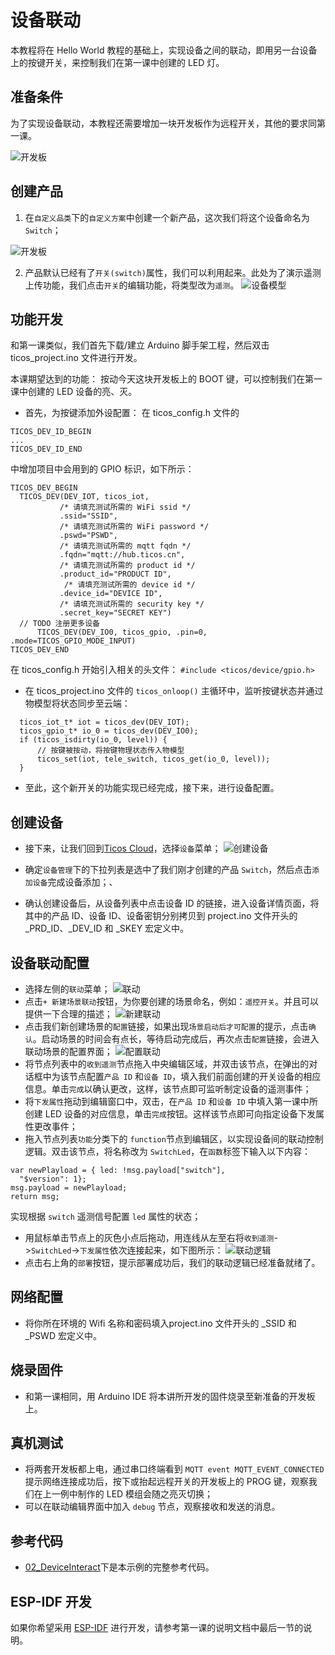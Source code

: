 # 设备联动

本教程将在 Hello World 教程的基础上，实现设备之间的联动，即用另一台设备上的按键开关，来控制我们在第一课中创建的 LED 灯。

## 准备条件

为了实现设备联动，本教程还需要增加一块开发板作为远程开关，其他的要求同第一课。

  ![开发板](raw/0.png)

## 创建产品

  1. 在`自定义品类`下的`自定义方案`中创建一个新产品，这次我们将这个设备命名为 `Switch`；

  ![开发板](raw/1.png)

  2. 产品默认已经有了`开关(switch)`属性，我们可以利用起来。此处为了演示遥测上传功能，我们点击`开关`的编辑功能，将类型改为`遥测`。
   ![设备模型](raw/2.png)

## 功能开发

  和第一课类似，我们首先下载/建立 Arduino 脚手架工程，然后双击 ticos_project.ino 文件进行开发。

  本课期望达到的功能：
  按动今天这块开发板上的 BOOT 键，可以控制我们在第一课中创建的 LED 设备的亮、灭。

  - 首先，为按键添加外设配置：
  在 ticos_config.h 文件的
  ```
TICOS_DEV_ID_BEGIN
...
TICOS_DEV_ID_END
  ```
中增加项目中会用到的 GPIO 标识，如下所示：
  ```
TICOS_DEV_BEGIN
    TICOS_DEV(DEV_IOT, ticos_iot,
             /* 请填充测试所需的 WiFi ssid */
             .ssid="SSID",
             /* 请填充测试所需的 WiFi password */
             .pswd="PSWD",
             /* 请填充测试所需的 mqtt fqdn */
             .fqdn="mqtt://hub.ticos.cn",
             /* 请填充测试所需的 product id */
             .product_id="PRODUCT ID",
              /* 请填充测试所需的 device id */
             .device_id="DEVICE ID",
             /* 请填充测试所需的 security key */
             .secret_key="SECRET KEY")
    // TODO 注册更多设备
		TICOS_DEV(DEV_IO0, ticos_gpio, .pin=0, .mode=TICOS_GPIO_MODE_INPUT)
TICOS_DEV_END
  ```

在 ticos_config.h 开始引入相关的头文件：
	```
	#include <ticos/device/gpio.h>
	```

  - 在 ticos_project.ino 文件的 `ticos_onloop()` 主循环中，监听按键状态并通过物模型将状态同步至云端：
  ```
    ticos_iot_t* iot = ticos_dev(DEV_IOT);
    ticos_gpio_t* io_0 = ticos_dev(DEV_IO0);
    if (ticos_isdirty(io_0, level)) {
        // 按键被按动，将按键物理状态传入物模型
        ticos_set(iot, tele_switch, ticos_get(io_0, level));
    }
  ```
  - 至此，这个新开关的功能实现已经完成，接下来，进行设备配置。

## 创建设备

  - 接下来，让我们回到[Ticos Cloud](https://console.ticos.cn)，选择`设备`菜单；
   ![创建设备](raw/3.png)

  - 确定`设备管理`下的下拉列表是选中了我们刚才创建的产品 `Switch`，然后点击`添加设备`完成设备添加；、

  - 确认创建设备后，从设备列表中点击设备 ID 的链接，进入设备详情页面，将其中的产品 ID、设备 ID、设备密钥分别拷贝到 project.ino 文件开头的 _PRD_ID、_DEV_ID 和 _SKEY 宏定义中。

## 设备联动配置

  - 选择左侧的`联动`菜单；
   ![联动](raw/4.png)
  - 点击`+ 新建场景联动`按钮，为你要创建的场景命名，例如：`遥控开关`。并且可以提供一下合理的描述；
   ![新建联动](raw/5.png)
  - 点击我们新创建场景的`配置`链接，如果出现`场景启动后才可配置`的提示，点击`确认`。启动场景的时间会有点长，等待启动完成后，再次点击`配置`链接，会进入联动场景的配置界面；
   ![配置联动](raw/6.png)
  - 将节点列表中的`收到遥测`节点拖入中央编辑区域，并双击该节点，在弹出的对话框中为该节点配置`产品 ID` 和`设备 ID`，填入我们前面创建的开关设备的相应信息。单击`完成`以确认更改，这样，该节点即可监听制定设备的遥测事件；
  - 将`下发属性`拖动到编辑窗口中，双击，在`产品 ID` 和`设备 ID` 中填入第一课中所创建 LED 设备的对应信息，单击`完成`按钮。这样该节点即可向指定设备下发属性更改事件；
  - 拖入节点列表`功能`分类下的 `function`节点到编辑区，以实现设备间的联动控制逻辑。双击该节点，将名称改为 `SwitchLed`，在`函数`标签下输入以下内容：
  ```
var newPlayload = { led: !msg.payload["switch"],
    "$version": 1};
msg.payload = newPlayload;
return msg;
  ```
  实现根据 `switch` 遥测信号配置 `led` 属性的状态；

  - 用鼠标单击节点上的灰色小点后拖动，用连线从左至右将`收到遥测`->`SwitchLed`->`下发属性`依次连接起来，如下图所示：
   ![联动逻辑](raw/7.png)
  - 点击右上角的`部署`按钮，提示部署成功后，我们的联动逻辑已经准备就绪了。


## 网络配置

  - 将你所在环境的 Wifi 名称和密码填入project.ino 文件开头的 _SSID 和 _PSWD 宏定义中。

## 烧录固件

  - 和第一课相同，用 Arduino IDE 将本讲所开发的固件烧录至新准备的开发板上。

## 真机测试

  - 将两套开发板都上电，通过串口终端看到 `MQTT event MQTT_EVENT_CONNECTED` 提示网络连接成功后，按下或抬起远程开关的开发板上的 PROG 键，观察我们在上一例中制作的 LED 模组会随之亮灭切换；
  - 可以在联动编辑界面中加入 `debug` 节点，观察接收和发送的消息。

## 参考代码

  - [02_DeviceInteract](./02_DeviceInteract/ticos_project)下是本示例的完整参考代码。


## ESP-IDF 开发

  如果你希望采用 [ESP-IDF](https://github.com/espressif/esp-idf) 进行开发，请参考第一课的说明文档中最后一节的说明。